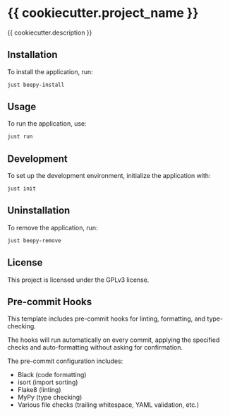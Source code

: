 # {{ cookiecutter.project_name }}

{{ cookiecutter.description }}

## Installation

To install the application, run:

```bash
just beepy-install
```

## Usage

To run the application, use:

```bash
just run
```

## Development

To set up the development environment, initialize the application with:

```bash
just init
```

## Uninstallation

To remove the application, run:

```bash
just beepy-remove
```

## License

This project is licensed under the GPLv3 license.

## Pre-commit Hooks

This template includes pre-commit hooks for linting, formatting, and type-checking.

The hooks will run automatically on every commit, applying the specified checks and auto-formatting without asking for confirmation.

The pre-commit configuration includes:
- Black (code formatting)
- isort (import sorting)
- Flake8 (linting)
- MyPy (type checking)
- Various file checks (trailing whitespace, YAML validation, etc.)
